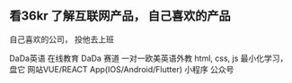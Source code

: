 ## 看36kr 了解互联网产品， 自己喜欢的产品
自己喜欢的公司， 投他去上班

DaDa英语
在线教育
DaDa  赛道  一对一欧美英语外教
html, css, js  最小化学习， 盘它
网站VUE/REACT  App(IOS/Android/Flutter) 小程序  公众号
